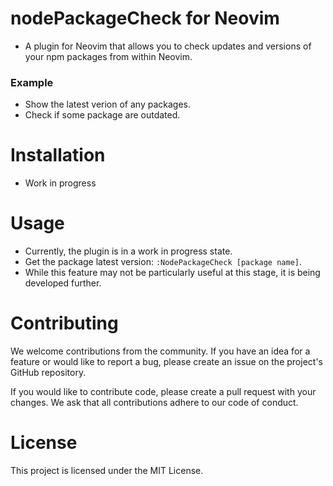 # nodePackageCheck for Neovim

- A plugin for Neovim that allows you to check updates and versions of your npm packages from within Neovim.

### Example

- Show the latest verion of any packages.
- Check if some package are outdated.

# Installation

- Work in progress

# Usage

- Currently, the plugin is in a work in progress state.
- Get the package latest version: `:NodePackageCheck [package name]`.
- While this feature may not be particularly useful at this stage, it is being developed further.

# Contributing

We welcome contributions from the community. If you have an idea for a feature or would like to report a bug, please create an issue on the project's GitHub repository.

If you would like to contribute code, please create a pull request with your changes. We ask that all contributions adhere to our code of conduct.

# License

This project is licensed under the MIT License.
